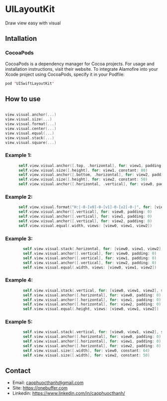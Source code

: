 # UILayoutKit

Draw view easy with visual

## Intallation

### CocoaPods
CocoaPods is a dependency manager for Cocoa projects. For usage and installation instructions, visit their website. To integrate Alamofire into your Xcode project using CocoaPods, specify it in your Podfile:

```swift
pod 'UISwiftLayoutKit'
```

## How to use

```swift

view.visual.anchor(...)
view.visual.size(...)
view.visual.format(...)
view.visual.center(...)
view.visual.equal(...)
view.visual.stack(...)
view.visual.square(...)

```

### Example 1:
```swift
      self.view.visual.anchor([.top, .horizontal], for: view1, padding: 0)
      self.view.visual.size([.height], for: view1, constant: 80)
      self.view.visual.anchor([.bottom, .horizontal], for: view2, padding: 0)
      self.view.visual.size([.height], for: view2, constant: 50)
      self.view.visual.anchor([.horizontal, .vertical], for: view0, padding: 100)
```

### Example 2:
```swift
      self.view.visual.format("H:|-0-[v0]-0-[v1]-0-[v2]-0-|", for: [view0, view1, view2])
      self.view.visual.anchor([.vertical], for: view0, padding: 0)
      self.view.visual.anchor([.vertical], for: view1, padding: 0)
      self.view.visual.anchor([.vertical], for: view2, padding: 0)
      self.view.visual.equal(.width, views: [view0, view1, view2])
```

### Example 3:
```swift
        self.view.visual.stack(.horizontal, for: [view0, view1, view2], spacing: 16)
        self.view.visual.anchor([.vertical], for: view0, padding: 0)
        self.view.visual.anchor([.vertical], for: view1, padding: 0)
        self.view.visual.anchor([.vertical], for: view2, padding: 0)
        self.view.visual.equal(.width, views: [view0, view1, view2])
```

### Example 4:
```swift
        self.view.visual.stack(.vertical, for: [view0, view1, view2], spacing: 0)
        self.view.visual.anchor([.horizontal], for: view0, padding: 0)
        self.view.visual.anchor([.horizontal], for: view1, padding: 0)
        self.view.visual.anchor([.horizontal], for: view2, padding: 0)
        self.view.visual.equal(.height, views: [view0, view1, view2])
```

### Example 5:
```swift
        self.view.visual.stack(.vertical, for: [view0, view1, view2], spacing: 0)
        self.view.visual.anchor([.horizontal], for: view0, padding: 0)
        self.view.visual.anchor([.horizontal], for: view1, padding: 0)
        self.view.visual.anchor([.horizontal], for: view2, padding: 0)
        self.view.visual.size([.width], for: view0, constant: 64)
        self.view.visual.size([.width], for: view2, constant: 50)
```

## Contact
- Email: caophuocthanh@gmail.com
- Site: https://onebuffer.com
- Linkedin: https://www.linkedin.com/in/caophuocthanh/

